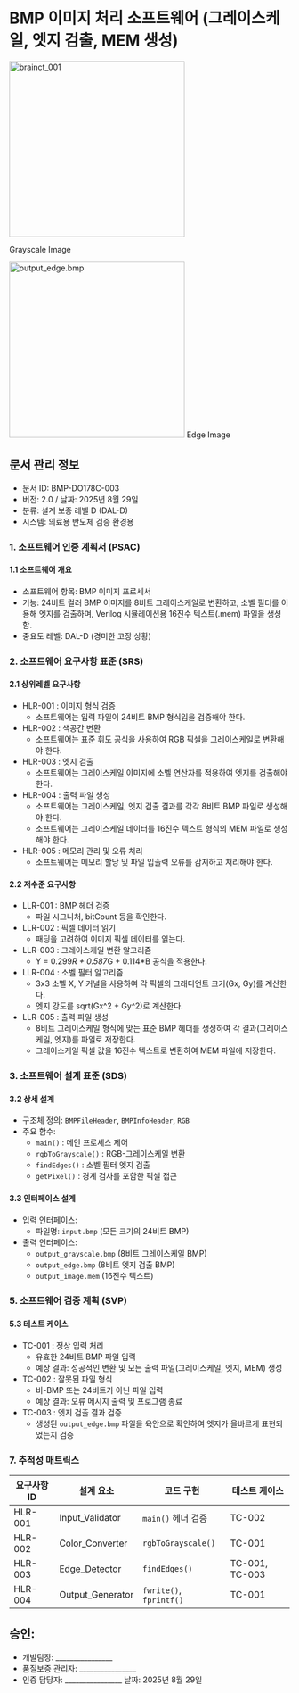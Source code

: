 # BMP 이미지 처리 소프트웨어 (그레이스케일, 엣지 검출, MEM 생성)

<img width="315" height="315" alt="brainct_001" src="https://github.com/user-attachments/assets/8d03445f-322d-4cc2-9d90-251370a270b4" />

Grayscale Image

 
<img width="315" height="315" alt="output_edge.bmp" src="https://github.com/user-attachments/files/22039584/output_edge.bmp" />
Edge Image


## 문서 관리 정보
 - 문서 ID: BMP-DO178C-003
 - 버전: 2.0 / 날짜: 2025년 8월 29일
 - 분류: 설계 보증 레벨 D (DAL-D)
 - 시스템: 의료용 반도체 검증 환경용

### 1. 소프트웨어 인증 계획서 (PSAC)
#### 1.1 소프트웨어 개요
 - 소프트웨어 항목: BMP 이미지 프로세서
 - 기능: 24비트 컬러 BMP 이미지를 8비트 그레이스케일로 변환하고, 소벨 필터를 이용해 엣지를 검출하며, Verilog 시뮬레이션용 16진수 텍스트(.mem) 파일을 생성함.
 - 중요도 레벨: DAL-D (경미한 고장 상황)

### 2. 소프트웨어 요구사항 표준 (SRS)
#### 2.1 상위레벨 요구사항
 * HLR-001 : 이미지 형식 검증
   * 소프트웨어는 입력 파일이 24비트 BMP 형식임을 검증해야 한다.
 * HLR-002 : 색공간 변환
   * 소프트웨어는 표준 휘도 공식을 사용하여 RGB 픽셀을 그레이스케일로 변환해야 한다.
 * HLR-003 : 엣지 검출
   * 소프트웨어는 그레이스케일 이미지에 소벨 연산자를 적용하여 엣지를 검출해야 한다.
 * HLR-004 : 출력 파일 생성
   * 소프트웨어는 그레이스케일, 엣지 검출 결과를 각각 8비트 BMP 파일로 생성해야 한다.
   * 소프트웨어는 그레이스케일 데이터를 16진수 텍스트 형식의 MEM 파일로 생성해야 한다.
 * HLR-005 : 메모리 관리 및 오류 처리
   * 소프트웨어는 메모리 할당 및 파일 입출력 오류를 감지하고 처리해야 한다.

#### 2.2 저수준 요구사항
 * LLR-001 : BMP 헤더 검증
   * 파일 시그니처, bitCount 등을 확인한다.
 * LLR-002 : 픽셀 데이터 읽기
   * 패딩을 고려하여 이미지 픽셀 데이터를 읽는다.
 * LLR-003 : 그레이스케일 변환 알고리즘
   * Y = 0.299*R + 0.587*G + 0.114*B 공식을 적용한다.
 * LLR-004 : 소벨 필터 알고리즘
   * 3x3 소벨 X, Y 커널을 사용하여 각 픽셀의 그래디언트 크기(Gx, Gy)를 계산한다.
   * 엣지 강도를 sqrt(Gx^2 + Gy^2)로 계산한다.
 * LLR-005 : 출력 파일 생성
   * 8비트 그레이스케일 형식에 맞는 표준 BMP 헤더를 생성하여 각 결과(그레이스케일, 엣지)를 파일로 저장한다.
   * 그레이스케일 픽셀 값을 16진수 텍스트로 변환하여 MEM 파일에 저장한다.

### 3. 소프트웨어 설계 표준 (SDS)
#### 3.2 상세 설계
 * 구조체 정의: `BMPFileHeader`, `BMPInfoHeader`, `RGB`
 * 주요 함수:
   * `main()` : 메인 프로세스 제어
   * `rgbToGrayscale()` : RGB-그레이스케일 변환
   * `findEdges()` : 소벨 필터 엣지 검출
   * `getPixel()` : 경계 검사를 포함한 픽셀 접근

#### 3.3 인터페이스 설계
 * 입력 인터페이스:
   * 파일명: `input.bmp` (모든 크기의 24비트 BMP)
 * 출력 인터페이스:
   * `output_grayscale.bmp` (8비트 그레이스케일 BMP)
   * `output_edge.bmp` (8비트 엣지 검출 BMP)
   * `output_image.mem` (16진수 텍스트)

### 5. 소프트웨어 검증 계획 (SVP)
#### 5.3 테스트 케이스
 * TC-001 : 정상 입력 처리
   * 유효한 24비트 BMP 파일 입력
   * 예상 결과: 성공적인 변환 및 모든 출력 파일(그레이스케일, 엣지, MEM) 생성
 * TC-002 : 잘못된 파일 형식
   * 비-BMP 또는 24비트가 아닌 파일 입력
   * 예상 결과: 오류 메시지 출력 및 프로그램 종료
 * TC-003 : 엣지 검출 결과 검증
   * 생성된 `output_edge.bmp` 파일을 육안으로 확인하여 엣지가 올바르게 표현되었는지 검증

### 7. 추적성 매트릭스

 | 요구사항 ID | 설계 요소 | 코드 구현 | 테스트 케이스 |
 |---|---|---|---|
 | HLR-001 | Input_Validator | `main()` 헤더 검증 | TC-002 |
 | HLR-002 | Color_Converter | `rgbToGrayscale()` | TC-001 |
 | HLR-003 | Edge_Detector | `findEdges()` | TC-001, TC-003 |
 | HLR-004 | Output_Generator| `fwrite()`, `fprintf()` | TC-001 |


 ## 승인:
   * 개발팀장: ________________
   * 품질보증 관리자: ________________
   * 인증 담당자: ________________
날짜:
2025년 8월 29일
